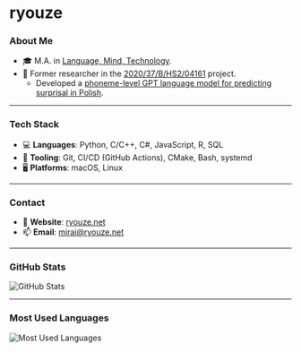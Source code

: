 # ryouze

### About Me

- 🎓 M.A. in [Language, Mind, Technology](https://anglistyka.amu.edu.pl/en/for-candidates/full-time-ma-programmes/language-mind-technology).
- 🔬 Former researcher in the [2020/37/B/HS2/04161](https://prodis-opus19.github.io/) project.
  - Developed a [phoneme-level GPT language model for predicting surprisal in Polish](https://arxiv.org/abs/2404.10112).

---

### Tech Stack

- 💻 **Languages**: Python, C/C++, C#, JavaScript, R, SQL
- 🧰 **Tooling**: Git, CI/CD (GitHub Actions), CMake, Bash, systemd
- 🖥️ **Platforms**: macOS, Linux

---

### Contact

- 📝 **Website**: [ryouze.net](https://ryouze.net/)
- 📫 **Email**: [mirai@ryouze.net](mailto:mirai@ryouze.net)

---

### GitHub Stats

![GitHub Stats](https://github-readme-stats.vercel.app/api?username=ryouze&show_icons=true&theme=github_dark&count_private=true&hide=contribs&include_all_commits=true&hide_rank=true&show=prs,issues,stars)

---

### Most Used Languages

![Most Used Languages](https://github-readme-stats.vercel.app/api/top-langs/?username=ryouze&layout=compact&theme=github_dark&hide=cmake,css)
